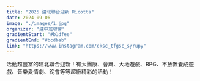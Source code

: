 ```yaml
---
title: "2025 建北聯合迎新 Ricotta"
date: 2024-09-06
image: "./images/1.jpg"
organizer: "建中班聯會"
gradientStart: "#b1dfee"
gradientEnd: "#bcdbab"
link: "https://www.instagram.com/cksc_tfgsc_syrupy"
---
```


活動超豐富的建北聯合迎新！有大團康、會舞、大地遊戲、RPG、不放置養成遊戲、音樂愛情劇、晚會等等超級精彩的活動！